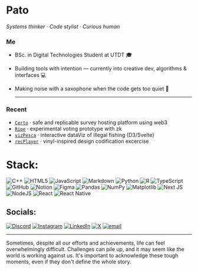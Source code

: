 <h1>Pato</h1>
<p align="left"><em>Systems thinker · Code stylist · Curious human</em></p>

### Me

- BSc. in Digital Technologies Student at UTDT 🎓
- Building tools with intention — currently into creative dev, algorithms & interfaces 💻
- Making noise with a saxophone when the code gets too quiet 🎷

  ---

### Recent 

- [`Certo`](https://certo-three.vercel.app/) · safe and replicable survey hosting platform using web3
- [`Ripe`](https://github.com/PattoPeraltta/Ripe) · experimental voting prototype with zk  
- [`vizPesca`](https://github.com/YOUR_REPO) · interactive dataViz of illegal fishing (D3/Svelte)  
- [`recPlayer`](https://github.com/YOUR_REPO) · vinyl-inspired design codification excercise


# Stack:
![C++](https://img.shields.io/badge/c++-%2300599C.svg?style=flat&logo=c%2B%2B&logoColor=white) ![HTML5](https://img.shields.io/badge/html5-%23E34F26.svg?style=flat&logo=html5&logoColor=white) ![JavaScript](https://img.shields.io/badge/javascript-%23323330.svg?style=flat&logo=javascript&logoColor=%23F7DF1E) ![Markdown](https://img.shields.io/badge/markdown-%23000000.svg?style=flat&logo=markdown&logoColor=white) ![Python](https://img.shields.io/badge/python-3670A0?style=flat&logo=python&logoColor=ffdd54) ![R](https://img.shields.io/badge/r-%23276DC3.svg?style=flat&logo=r&logoColor=white) ![TypeScript](https://img.shields.io/badge/typescript-%23007ACC.svg?style=flat&logo=typescript&logoColor=white) ![GitHub](https://img.shields.io/badge/github-%23121011.svg?style=flat&logo=github&logoColor=white) ![Notion](https://img.shields.io/badge/Notion-%23000000.svg?style=flat&logo=notion&logoColor=white) ![Figma](https://img.shields.io/badge/figma-%23F24E1E.svg?style=flat&logo=figma&logoColor=white) ![Pandas](https://img.shields.io/badge/pandas-%23150458.svg?style=flat&logo=pandas&logoColor=white) ![NumPy](https://img.shields.io/badge/numpy-%23013243.svg?style=flat&logo=numpy&logoColor=white) ![Matplotlib](https://img.shields.io/badge/Matplotlib-%23ffffff.svg?style=flat&logo=Matplotlib&logoColor=black) ![Next JS](https://img.shields.io/badge/Next-black?style=flat&logo=next.js&logoColor=white) ![NodeJS](https://img.shields.io/badge/node.js-6DA55F?style=flat&logo=node.js&logoColor=white) ![React](https://img.shields.io/badge/react-%2320232a.svg?style=flat&logo=react&logoColor=%2361DAFB) ![React Native](https://img.shields.io/badge/react_native-%2320232a.svg?style=flat&logo=react&logoColor=%2361DAFB)


## Socials:
[![Discord](https://img.shields.io/badge/Discord-%237289DA.svg?logo=discord&logoColor=white)](https://discord.gg/430447321684115480) [![Instagram](https://img.shields.io/badge/Instagram-%23E4405F.svg?logo=Instagram&logoColor=white)](https://instagram.com/patoperaltaa_) [![LinkedIn](https://img.shields.io/badge/LinkedIn-%230077B5.svg?logo=linkedin&logoColor=white)](https://linkedin.com/in/patricioperaltaramosguerrero) [![X](https://img.shields.io/badge/X-black.svg?logo=X&logoColor=white)](https://x.com/PatojPeralta) [![email](https://img.shields.io/badge/Email-D14836?logo=gmail&logoColor=white)](mailto:patricioperaltarg@gmail.com) 

---

Sometimes, despite all our efforts and achievements, life can feel overwhelmingly difficult. Challenges can pile up, and it may seem like the world is working against us. It's important to acknowledge these tough moments, even if they don't define the whole story.